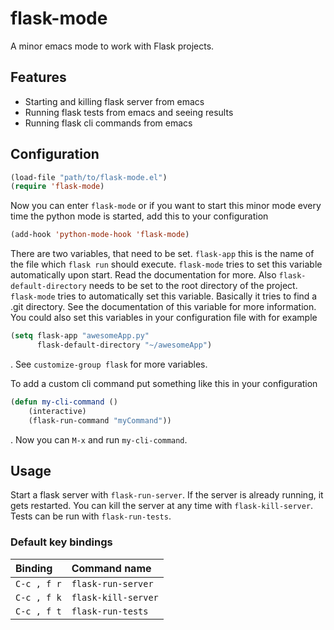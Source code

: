 # flask-mode

A minor emacs mode to work with Flask projects.

## Features

- Starting and killing flask server from emacs
- Running flask tests from emacs and seeing results
- Running flask cli commands from emacs

## Configuration

```lisp
(load-file "path/to/flask-mode.el")
(require 'flask-mode)
```
Now you can enter `flask-mode` or if you want to start this minor mode every
time the python mode is started, add this to your configuration
```lisp
(add-hook 'python-mode-hook 'flask-mode)
```
There are two variables, that need to be set. `flask-app` this is the name of
the file which `flask run` should execute. `flask-mode` tries to set this
variable automatically upon start. Read the documentation for more. Also
`flask-default-directory` needs to be set to the root directory of the project.
`flask-mode` tries to automatically set this variable. Basically it tries to
find a .git directory. See the documentation of this variable for more
information. You could also set this variables in your configuration file with
for example
```lisp
(setq flask-app "awesomeApp.py"
      flask-default-directory "~/awesomeApp")
```
. See `customize-group flask` for more variables.

To add a custom cli command put something like this in your configuration
```lisp
(defun my-cli-command ()
    (interactive)
    (flask-run-command "myCommand"))
```
. Now you can `M-x` and run `my-cli-command`.

## Usage
Start a flask server with `flask-run-server`. If the server is already running,
it gets restarted. You can kill the server at any time with `flask-kill-server`. Tests
can be run with `flask-run-tests`.

### Default key bindings
| Binding      | Command name        |
| :--          | :--                 |
| `C-c , f r`  | `flask-run-server`  |
| `C-c , f k`  | `flask-kill-server` |
| `C-c , f t`  | `flask-run-tests`   |
